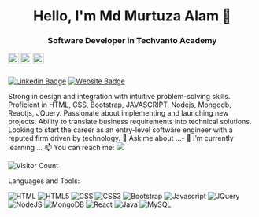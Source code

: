 <h1 align = "center">Hello, I'm Md Murtuza Alam 👋</h1>
<h3 align = "center">Software Developer in Techvanto Academy</h3>

<a href="https://www.linkedin.com/in/murtuzaalam9/">
  <img align="left" alt="Murtuza Linkdein" width="22px" src="https://cdn.jsdelivr.net/npm/simple-icons@v3/icons/linkedin.svg" />
</a>
<a href="https://github.com/murtazaalam">
  <img align="left" alt="Murtuza Github" width="22px" src="https://cdn.jsdelivr.net/npm/simple-icons@v3/icons/github.svg" />
</a>
<a href="https://instagram.com/murtazaalam9/">
  <img align="left" alt="Murtuza Instagram" width="22px" src="https://cdn.jsdelivr.net/npm/simple-icons@v3/icons/instagram.svg" />
</a>

<br/>
<br/>



[![Linkedin Badge](https://img.shields.io/badge/-Murtuza-blue?style=flat-square&logo=Linkedin&logoColor=white&link=https://www.linkedin.com/in/aakash--01629954/)](https://www.linkedin.com/in/murtuzaalam9/)
[![Website Badge](https://img.shields.io/badge/StackOverflow-Murtuza-blue)](https://stackoverflow.com/users/8927672/murtaza-alam?tab=profile)

Strong in design and integration with intuitive problem-solving skills. Proficient in HTML, CSS, Bootstrap, JAVASCRIPT, Nodejs, Mongodb, Reactjs, JQuery. Passionate about implementing and launching new projects. Ability to translate business requirements into technical solutions. Looking to start the career as an entry-level software engineer with a reputed firm driven by technology.
💬 Ask me about ...- 🌱 I’m currently learning ...
📫 You can reach me:  <a href="mailto:murtazaalam9@gmail.com"><img src="https://img.shields.io/badge/gmail-%23DD0031.svg?&style=flat-square&logo=gmail&logoColor=white"/></a>



![Visitor Count](https://profile-counter.glitch.me/murtazaalam/count.svg)

Languages and Tools:


<img alt="HTML" src="https://img.shields.io/badge/html-%23E34F26.svg?style=flat-square&logo=html&logoColor=white"/> <img alt="HTML5" src="https://img.shields.io/badge/html5-%23E34F26.svg?style=flat-square&logo=html5&logoColor=white"/> <img alt="CSS" src="https://img.shields.io/badge/css-%231572B6.svg?style=flat-square&logo=css&logoColor=white"/> <img alt="CSS3" src="https://img.shields.io/badge/css3-%231572B6.svg?style=flat-square&logo=css3&logoColor=white"/> <img alt="Bootstrap" src="https://img.shields.io/badge/bootstrap-%23563D7C.svg?style=flat-square&logo=bootstrap&logoColor=white"/> <img alt="Javascript" src="https://img.shields.io/badge/Javascript-%23ED8B00.svg?style=flat-square&logo=Javascript&logoColor=white"/> <img alt="JQuery" src="https://img.shields.io/badge/JQuery-%23ED8B00.svg?style=flat-square&logo=JQuery&logoColor=white"/> <img alt="NodeJS" src="https://img.shields.io/badge/node.js-%2343853D.svg?style=flat-square&logo=node-dot-js&logoColor=white"/> <img alt="MongoDB" src ="https://img.shields.io/badge/MongoDB-%234ea94b.svg?style=flat-square&logo=mongodb&logoColor=white"/> <img alt="React" src="https://img.shields.io/badge/react-%2320232a.svg?style=flat-square&logo=react&logoColor=%2361DAFB"/> <img alt="Java" src="https://img.shields.io/badge/Java-%23ED8B00.svg?style=flat-square&logo=Java&logoColor=white"/> <img alt="MySQL" src="https://img.shields.io/badge/mysql-%2300f.svg?style=flat-square&logo=mysql&logoColor=white"/> 

<!--
**Aakashdeveloper/Aakashdeveloper** is a ✨ _special_ ✨ repository because its `README.md` (this file) appears on your GitHub profile.

Here are some ideas to get you started:

- 🔭 I’m currently working on ...
- 🌱 I’m currently learning ...
- 👯 I’m looking to collaborate on ...
- 🤔 I’m looking for help with ...
- 💬 Ask me about ...
- 📫 How to reach me: ...
- 😄 Pronouns: ...
- ⚡ Fun fact: .....

--
